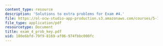 ```yaml
---
content_type: resource
description: 'Solutions to extra problems for Exam #4.'
file: https://ol-ocw-studio-app-production.s3.amazonaws.com/courses/5-13-organic-chemistry-ii-fall-2006/180e6bfd79f98169af06974fbbc000fc_exam_4_prob_key.pdf
file_type: application/pdf
resourcetype: Document
title: exam_4_prob_key.pdf
uid: 180e6bfd-79f9-8169-af06-974fbbc000fc
---
```


